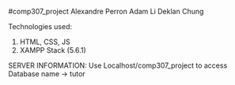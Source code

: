 #comp307_project
Alexandre Perron
Adam Li
Deklan Chung


Technologies used:
  1. HTML, CSS, JS
  2. XAMPP Stack (5.6.1)

SERVER INFORMATION:
	Use Localhost/comp307_project to access
	Database name -> tutor

